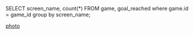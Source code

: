SELECT screen_name, count(*)
FROM game, goal_reached
where game.id = game_id
group by screen_name;

[photo](ex6_q3_photo.png)